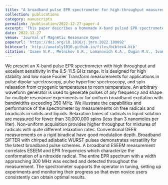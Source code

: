```yaml
---
title: "A broadband pulse EPR spectrometer for high-throughput measurements in the X-band"
collection: publications
category: manuscripts
permalink: /publication/2022-12-27-paper-4
excerpt: 'This paper describes a homemade X-band pulsed EPR spectrometer'
date: 2022-12-27
venue: 'Journal of Magnetic Resonance Open'
paperurl: 'https://doi.org/10.1016/j.jmro.2022.100092'
bibtexurl: 'http://anatoly1010.github.io/files/bibtex4.bib'
citation: 'Isaev N.P., Melnikov A.R., Lomanovich K.A., Dugin M.V., Ivanov M.Y., Polovyanenko D.N., Veber S.L., Bowman M.K., Bagryanskaya E.G. &quot;A broadband pulse EPR spectrometer for high-throughput measurements in the X-band.&quot; <i>J. Magn. Res. Open</i>. 2022. 14-15. Art. Num. 100092.'
---
```

We present an X-band pulse EPR spectrometer with high throughput and excellent sensitivity in the 8.5-11.5 GHz range. It is designed for high stability and low noise Fourier Transform measurements for applications in pulse dipolar spectroscopy, pulse hyperfine spectroscopy, and spin relaxation from cryogenic temperatures to room temperature. An arbitrary waveform generator is used to generate pulses of any frequency and shape for multiple resonance experiments or for uniform broadband excitation with bandwidths exceeding 350 MHz. We illustrate the capabilities and performance of the spectrometer by measurements on free radicals and biradicals in solids and liquids. Relaxation times of radicals in liquid solution are measured for fewer than 30,000,000 spins (less than 3 nanomoles per liter). Non-uniform acquisition provides higher throughput for mixtures of radicals with quite different relaxation rates. Conventional DEER measurements on a rigid biradical have good modulation depth. Broadband SIFTER with chirped adiabatic WURST pulses demonstrates versatility for the latest broadband pulse schemes. A broadband ESEEM measurement correlates ESEEM and EPR frequencies which characterize the conformation of a nitroxide radical. The entire EPR spectrum with a width approaching 300 MHz was excited and detected throughout the measurement. The spectrometer supports the operator in tuning, setting up experiments and monitoring their progress so that even novice users consistently can obtain optimal results.